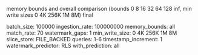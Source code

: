 memory bounds and overall comparison (bounds 0 8 16 32 64 128 inf, min write sizes 0 4K 256K 1M 8M) final

batch_size: 100000
ingestion_rate: 100000000
memory_bounds: all
match_rate: 70
watermark_gaps: 1
min_write_size: 0 4K 256K 1M 8M
slice_store: FILE_BACKED
queries: 1-6
timestamp_increment: 1
watermark_predictor: RLS
with_prediction: all